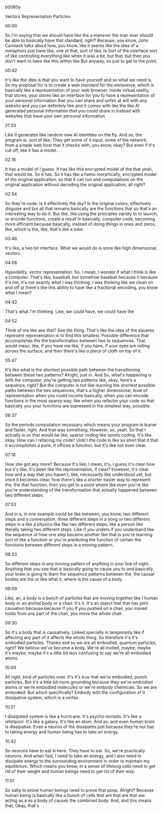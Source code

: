 b0060y

Vectors Representation Particles

00:00

So I'm saying that we should have like the a manever the man ever should be able to basically have that standard, right? Because, you know, John Carmack talks about how, you know, like it seems like the idea of a metaphors just have like, one at that, sort of like, is Sort of the interface sort of like controlling everything like when it was a bit, but that, but then you don't want to have like this within like But anyway, so just to get to the point.

00:42

It's like the idea is that you want to have yourself and so what we need is. So my proposal for is to create a web standard for the metaverse, which is basically like a representation of your web browser. Inside virtual reality, that stores, your stores like an interface for you to have a representation of your personal information that you can share and unfair at will with any website and you can definitely like and it comes with like the like AI generated personal information that you could share in instead with websites that have your own personal information.

01:33

Like it generates like random new AI identities on the fly. And so, the program is, sort of like, They get some of it input, some of the network, from a simple web host that it checks with, you know, okay? But even if it's cut off, like it has a model.

02:16

It has a model of I guess. It has like this encrypted model of the that yeah, that would be. So it has. So it has like a homo morphically, encrypted model of the original application, so that it can run and computations on the original application without decoding the original application, all right?

02:54

So they're code. Is it effectively the sky? Is the original colors, effectively disguise and but all that remains basically are the functions that so that's an interesting way to do it. But like, like using the principles varsity to to launch, or encode functions, create a result in basically, computer code, becoming more efficient because basically, instead of doing things in ones and zeros, like, which is the, like, that's like a tube.

03:46

It's like, a two bit interface. What we would do is store like high dimensional, vectors

04:08

Hypodelity, vector representation. So, I mean, I wonder if what I think is like a computer. That's like, baseball, but somehow baseball because it because it's not, it's not exactly what I was thinking. I was thinking like we clean on and off at there's like this ability to have like a fractional encoding, you know what I mean?

04:42

That's what I'm thinking. Like, we could have, we could have the

04:52

Think of me like see that? See the thing. That's like the idea of the squares represent representation is to find this smallest. Possible difference that accomplishes the the transformation between two to sequences. That would mean, like, if you have me like, if you have, if your eyes are rolling across the surface, and then there's like a piece of cloth on top of it.

05:47

It's like what is the shortest possible path between the transitioning between these two patterns? Alright, just in. And So, what's happening is with the computer, you're getting two patterns like, okay, here's a sequence, right? But the computer is not like learning the shortest possible paths between the two sequences, that's a higher dimensional, level of representation when you could income basically, when you can encode functions in the most sparse way, like when you refactor your code so that basically you your functions are expressed in the simplest way, possible.

06:37

So the periods computation 
necessary which means your program is leaner and faster, right. And that was something. However, so, yeah. So that I actually is so that would be like, sparse coding like sports coding. It's like okay. How can I refacing my code? Until I the code is like so short that it that it accomplishes a punk, it offices a function, but it's like not even clear.

07:18

How she got any more? Because it's like, I mean, it's, I guess it's clear how but it's like, it's been like the representation, if clear? However, it's clear how and a way that you haven't, like, necessarily like understood yet, but once it becomes clear, how there's like a shorter easier way to represent the, the that function, then you get to a point where like even you're like you're understanding of the transformation that actually happened between two different steps.

07:53

And in a, in one example could be like between, you know, two different steps and a conversation, three different steps in a song or two different steps in a like a physics like like two different steps, like a person like literally taking two different steps. Like if you unders if you understand like the sequence of how one step became another like that is you're learning sort of like a function or you're predicting the function of certain the functions between different steps in a moving pattern.

08:33

So different steps in any moving pattern of anything in your line of sight. Anything that you see that is basically going to cause you to and basically, your brain is going to learn the sequence patterns between the, the causal bodies are the or like what it, where is the cause of a body.

09:09

Like, an, a body is a bunch of particles that are moving together like I human body or an animal body or a chair. It's it. It's an object that that has joint causation because because if you if you pushed on a chair, you moved holds from any part of the chair, you move the whole chair.

09:30

So it's a body that is causatively. Linked specially in temporarily like if affecting any part of it affects the whole thing. So therefore it's it's embodied particles. Thanks and so we are all embodied, quantum particles, right? We believe we've become a body. We're all invited, maybe, maybe it's maybe, maybe it's a little bit less confusing to say we're all embodied atoms.

10:00

All right, kind of particles over. It's it's true that we're embodied, punch particles. But it's a little bit more grounding because they we're embodied atoms or we're embodied molecules or we're embody chemicals. So we are embodied. But which specifically? Embody with the configuration of it dissipative system, which is a vortex.

10:21

I dissipated system is like a hurricane. It's psycho tornado. It's like a whirlpool. It's like a galaxy. It's like an atom. And so, and even human brain is dissipative. Even a neuron of the dissipates just because they're not has to taking energy and human being has to take an energy.

10:42

So neurons have to eat in here. They have to eat. So, we're practically neurons. And when fast, I need to take an energy, and I also need to dissipate energy to the surrounding environment in order to maintain my equilibrium. Which means you know, in a sense of lifelong cells need to get rid of their weight and human beings need to get rid of their way.

11:01

So salty to prove human beings need to prove that poop. Alright? Because human being is basically like a bunch of cells that are that are that are acting as a as a body of causes the combined body. And, and this means that, Okay, that's

